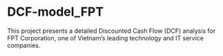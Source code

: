 # DCF-model_FPT
This project presents a detailed Discounted Cash Flow (DCF) analysis for FPT Corporation, one of Vietnam’s leading technology and IT service companies.
